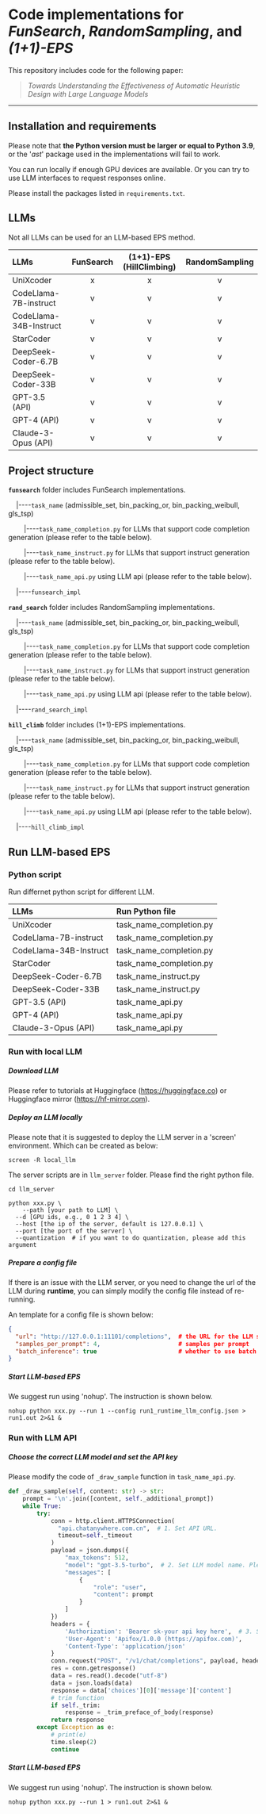 # Code implementations for *FunSearch*, *RandomSampling*, and *(1+1)-EPS*

This repository includes code for the following paper:

> *Towards Understanding the Effectiveness of Automatic Heuristic Design with Large Language Models*

------

## Installation and requirements

Please note that **the Python version must be larger or equal to Python 3.9**, or the '*ast*' package used in the implementations will fail to work. 

You can run  locally if enough GPU devices are available. Or you can try to use LLM interfaces to request responses online. 

Please install the packages listed in `requirements.txt`.

## LLMs

Not all LLMs can be used for an LLM-based EPS method.

| LLMs                   | FunSearch | (1+1)-EPS (HillClimbing) | RandomSampling |
| :--------------------- | :-------: | :----------------------: | :------------: |
| UniXcoder              |     x     |            x             |       v        |
| CodeLlama-7B-instruct  |     v     |            v             |       v        |
| CodeLlama-34B-Instruct |     v     |            v             |       v        |
| StarCoder              |     v     |            v             |       v        |
| DeepSeek-Coder-6.7B    |     v     |            v             |       v        |
| DeepSeek-Coder-33B     |     v     |            v             |       v        |
| GPT-3.5 (API)          |     v     |            v             |       v        |
| GPT-4 (API)            |     v     |            v             |       v        |
| Claude-3-Opus (API)    |     v     |            v             |       v        |

## Project structure

**`funsearch`** folder includes FunSearch implementations.

&nbsp;&nbsp;&nbsp;&nbsp;|----`task_name` (admissible_set, bin_packing_or, bin_packing_weibull, gls_tsp)

&nbsp;&nbsp;&nbsp;&nbsp;&nbsp;&nbsp;&nbsp;&nbsp;|----`task_name_completion.py` for LLMs that support code completion generation (please refer to the table below).

&nbsp;&nbsp;&nbsp;&nbsp;&nbsp;&nbsp;&nbsp;&nbsp;|----`task_name_instruct.py` for LLMs that support instruct generation (please refer to the table below).

&nbsp;&nbsp;&nbsp;&nbsp;&nbsp;&nbsp;&nbsp;&nbsp;|----`task_name_api.py` using LLM api (please refer to the table below).

&nbsp;&nbsp;&nbsp;&nbsp;|----`funsearch_impl`

**`rand_search`** folder includes RandomSampling implementations.

&nbsp;&nbsp;&nbsp;&nbsp;|----`task_name` (admissible_set, bin_packing_or, bin_packing_weibull, gls_tsp)

&nbsp;&nbsp;&nbsp;&nbsp;&nbsp;&nbsp;&nbsp;&nbsp;|----`task_name_completion.py` for LLMs that support code completion generation (please refer to the table below).

&nbsp;&nbsp;&nbsp;&nbsp;&nbsp;&nbsp;&nbsp;&nbsp;|----`task_name_instruct.py` for LLMs that support instruct generation (please refer to the table below).

&nbsp;&nbsp;&nbsp;&nbsp;&nbsp;&nbsp;&nbsp;&nbsp;|----`task_name_api.py` using LLM api (please refer to the table below).

&nbsp;&nbsp;&nbsp;&nbsp;|----`rand_search_impl`

**`hill_climb`** folder includes (1+1)-EPS implementations.

&nbsp;&nbsp;&nbsp;&nbsp;|----`task_name` (admissible_set, bin_packing_or, bin_packing_weibull, gls_tsp)

&nbsp;&nbsp;&nbsp;&nbsp;&nbsp;&nbsp;&nbsp;&nbsp;|----`task_name_completion.py` for LLMs that support code completion generation (please refer to the table below).

&nbsp;&nbsp;&nbsp;&nbsp;&nbsp;&nbsp;&nbsp;&nbsp;|----`task_name_instruct.py` for LLMs that support instruct generation (please refer to the table below).

&nbsp;&nbsp;&nbsp;&nbsp;&nbsp;&nbsp;&nbsp;&nbsp;|----`task_name_api.py` using LLM api (please refer to the table below).

&nbsp;&nbsp;&nbsp;&nbsp;|----`hill_climb_impl`

## Run LLM-based EPS

### Python script

Run differnet python script for different LLM.

| LLMs                   | Run Python file         |
| :--------------------- | :---------------------- |
| UniXcoder              | task_name_completion.py |
| CodeLlama-7B-instruct  | task_name_completion.py |
| CodeLlama-34B-Instruct | task_name_completion.py |
| StarCoder              | task_name_completion.py |
| DeepSeek-Coder-6.7B    | task_name_instruct.py   |
| DeepSeek-Coder-33B     | task_name_instruct.py   |
| GPT-3.5 (API)          | task_name_api.py        |
| GPT-4 (API)            | task_name_api.py        |
| Claude-3-Opus (API)    | task_name_api.py        |

### Run with local LLM

##### Download LLM

Please refer to tutorials at Huggingface (https://huggingface.co) or Huggingface mirror  (https://hf-mirror.com).

##### Deploy an LLM locally

Please note that it is suggested to deploy the LLM server in a 'screen' environment. Which can be created as below:

```shee
screen -R local_llm
```

The server scripts are in `llm_server` folder. Please find the right python file.

```shell
cd llm_server

python xxx.py \
	--path [your path to LLM] \
  --d [GPU ids, e.g., 0 1 2 3 4] \
  --host [the ip of the server, default is 127.0.0.1] \
  --port [the port of the server] \
  --quantization  # if you want to do quantization, please add this argument
```

##### Prepare a config file

If there is an issue with the LLM server, or you need to change the url of the LLM during **runtime**, you can simply modify the config file instead of re-running.

An template for a config file is shown below:

```json
{
  "url": "http://127.0.0.1:11101/completions",  # the URL for the LLM server
  "samples_per_prompt": 4,                      # samples per prompt
  "batch_inference": true                       # whether to use batch inference to accelerate
}
```

##### Start LLM-based EPS 

We suggest run using 'nohup'. The instruction is shown below.

```shell
nohup python xxx.py --run 1 --config run1_runtime_llm_config.json > run1.out 2>&1 &
```

### Run with LLM API

##### Choose the correct LLM model and set the API key

Please modify the code of `_draw_sample` function in `task_name_api.py`. 

```python
def _draw_sample(self, content: str) -> str:
    prompt = '\n'.join([content, self._additional_prompt])
    while True:
        try:
            conn = http.client.HTTPSConnection(
              "api.chatanywhere.com.cn",  # 1. Set API URL.
              timeout=self._timeout
            )  
            payload = json.dumps({
                "max_tokens": 512,
                "model": "gpt-3.5-turbo",  # 2. Set LLM model name. Please refer to your API provider.
                "messages": [
                    {
                        "role": "user",
                        "content": prompt
                    }
                ]
            })
            headers = {
                'Authorization': 'Bearer sk-your api key here',  # 3. Set your API key.
                'User-Agent': 'Apifox/1.0.0 (https://apifox.com)',
                'Content-Type': 'application/json'
            }
            conn.request("POST", "/v1/chat/completions", payload, headers)
            res = conn.getresponse()
            data = res.read().decode("utf-8")
            data = json.loads(data)
            response = data['choices'][0]['message']['content']
            # trim function
            if self._trim:
                response = _trim_preface_of_body(response)
            return response
        except Exception as e:
            # print(e)
            time.sleep(2)
            continue
```

##### Start LLM-based EPS

We suggest run using 'nohup'. The instruction is shown below.

```shell
nohup python xxx.py --run 1 > run1.out 2>&1 &
```

